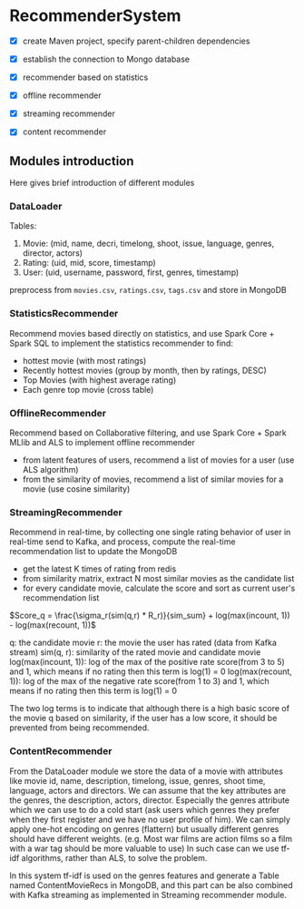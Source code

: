 # RecommenderSystem

- [x] create Maven project, specify parent-children dependencies

- [x] establish the connection to Mongo database

- [x] recommender based on statistics

- [x] offline recommender

- [x] streaming recommender

- [x] content recommender

## Modules introduction

Here gives brief introduction of different modules

### DataLoader

Tables:
1. Movie: (mid, name, decri, timelong, shoot, issue, language, genres, director, actors)
2. Rating: (uid, mid, score, timestamp)
3. User: (uid, username, password, first, genres, timestamp) 

preprocess from `movies.csv`, `ratings.csv`, `tags.csv` and store in MongoDB

### StatisticsRecommender
Recommend movies based directly on statistics, and
use Spark Core + Spark SQL to implement the statistics recommender to find:

- hottest movie (with most ratings)
- Recently hottest movies (group by month, then by ratings, DESC)
- Top Movies (with highest average rating)
- Each genre top movie (cross table)

### OfflineRecommender
Recommend based on Collaborative filtering, and
use Spark Core + Spark MLlib and ALS to implement offline recommender

- from latent features of users, recommend a list of movies for a user (use ALS algorithm)
- from the similarity of movies, recommend a list of similar movies for a movie (use cosine similarity)

### StreamingRecommender
Recommend in real-time, by collecting one single rating behavior of user in real-time send to Kafka, 
and process, compute the real-time recommendation list to update the MongoDB

* get the latest K times of rating from redis
* from similarity matrix, extract N most similar movies as the candidate list
* for every candidate movie, calculate the score and sort as current user's recommendation list

$Score_q = \frac{\sigma_r(sim(q,r) * R_r)}{sim_sum} + log(max(incount, 1)) - log(max(recount, 1))$

q: the candidate movie
r: the movie the user has rated (data from Kafka stream)
sim(q, r): similarity of the rated movie and candidate movie
log(max(incount, 1)): log of the max of the positive rate score(from 3 to 5) and 1, which means if no rating then this term is log(1) = 0
log(max(recount, 1)): log of the max of the negative rate score(from 1 to 3) and 1, which means if no rating then this term is log(1) = 0

The two log terms is to indicate that although there is a high basic score of the movie q based on similarity, if the user has a low score, 
it should be prevented from being recommended.

### ContentRecommender
From the DataLoader module we store the data of a movie with attributes like movie id, name, description, timelong, issue, 
    genres, shoot time, language, actors and directors. We can assume that the key attributes are the genres, the description, actors, director.
    Especially the genres attribute which we can use to do a cold start (ask users which genres they prefer when they first register and we have no user profile of him).
    We can simply apply one-hot encoding on genres (flattern) but usually different genres should have different weights. (e.g. Most war films are action films so a film with a war tag should be more valuable to use)
    In such case can we use tf-idf algorithms, rather than ALS, to solve the problem.

In this system tf-idf is used on the genres features and generate a Table named ContentMovieRecs in MongoDB, and this part
can be also combined with Kafka streaming as implemented in Streaming recommender module.





